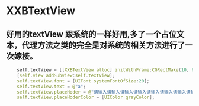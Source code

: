 # XXBTextView
## 好用的textView 跟系统的一样好用,多了一个占位文本，代理方法之类的完全是对系统的相关方法进行了一次嫁接。
```c
    self.textView = [[XXBTextView alloc] initWithFrame:CGRectMake(10, 64, [UIScreen mainScreen].bounds.size.width - 20, 100)];
    [self.view addSubview:self.textView];
    self.textView.font = [UIFont systemFontOfSize:20];
    self.textView.text = @"a";
    self.textView.placeHoder = @"请输入请输入请输入请输入请输入请输入请输入请输入请输入请输入请输入请输入请输入";
    self.textView.placeHoderColor = [UIColor grayColor];
```

